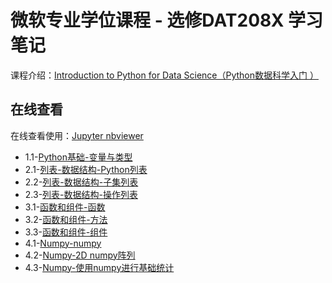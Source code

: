 # 微软专业学位课程 - 选修DAT208X 学习笔记

 课程介绍：[Introduction to Python for Data Science（Python数据科学入门 ）](https://www.msaischool.com/courses/course-v1:Microsoft+DAT208x+2017_T4/about)

## 在线查看

在线查看使用：[Jupyter nbviewer](http://nbviewer.jupyter.org/)

* 1.1-[Python基础-变量与类型](http://nbviewer.jupyter.org/github/FeelF/Microsoft-Python/blob/master/Python-1.1-Python%E5%9F%BA%E7%A1%80-%E5%8F%98%E9%87%8F%E4%B8%8E%E7%B1%BB%E5%9E%8B.ipynb)
* 2.1-[列表-数据结构-Python列表](http://nbviewer.jupyter.org/github/FeelF/Microsoft-Python/blob/master/Python-2.1-%E5%88%97%E8%A1%A8-%E6%95%B0%E6%8D%AE%E7%BB%93%E6%9E%84-Python%E5%88%97%E8%A1%A8.ipynb)
* 2.2-[列表-数据结构-子集列表](http://nbviewer.jupyter.org/github/FeelF/Microsoft-Python/blob/master/Python-2.2-%E5%88%97%E8%A1%A8-%E6%95%B0%E6%8D%AE%E7%BB%93%E6%9E%84-%E5%AD%90%E9%9B%86%E5%88%97%E8%A1%A8.ipynb)
* 2.3-[列表-数据结构-操作列表](http://nbviewer.jupyter.org/github/FeelF/Microsoft-Python/blob/master/Python-2.3-%E5%88%97%E8%A1%A8-%E6%95%B0%E6%8D%AE%E7%BB%93%E6%9E%84-%E6%93%8D%E4%BD%9C%E5%88%97%E8%A1%A8.ipynb)
* 3.1-[函数和组件-函数](http://nbviewer.jupyter.org/github/FeelF/Microsoft-Python/blob/master/Python-3.1-%E5%87%BD%E6%95%B0%E5%92%8C%E7%BB%84%E4%BB%B6-%E5%87%BD%E6%95%B0.ipynb)
* 3.2-[函数和组件-方法](http://nbviewer.jupyter.org/github/FeelF/Microsoft-Python/blob/master/Python-3.2-%E5%87%BD%E6%95%B0%E5%92%8C%E7%BB%84%E4%BB%B6-%E6%96%B9%E6%B3%95.ipynb)
* 3.3-[函数和组件-组件](http://nbviewer.jupyter.org/github/FeelF/Microsoft-Python/blob/master/Python-3.3-%E5%87%BD%E6%95%B0%E5%92%8C%E7%BB%84%E4%BB%B6-%E7%BB%84%E4%BB%B6.ipynb)
* 4.1-[Numpy-numpy]()
* 4.2-[Numpy-2D numpy阵列]()
* 4.3-[Numpy-使用numpy进行基础统计]()
